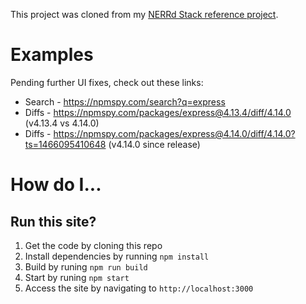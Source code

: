 This project was cloned from my [NERRd Stack reference project](https://github.com/skonves/nerrd-stack).

# Examples
Pending further UI fixes, check out these links:

* Search - https://npmspy.com/search?q=express
* Diffs - https://npmspy.com/packages/express@4.13.4/diff/4.14.0 (v4.13.4 vs 4.14.0)
* Diffs - https://npmspy.com/packages/express@4.14.0/diff/4.14.0?ts=1466095410648 (v4.14.0 since release)

# How do I...

## Run this site?
1. Get the code by cloning this repo
1. Install dependencies by running `npm install`
1. Build by runing `npm run build`
1. Start by runing `npm start`
1. Access the site by navigating to `http://localhost:3000`